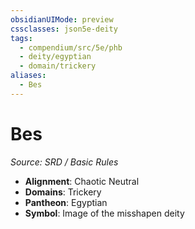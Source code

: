 ```yaml
---
obsidianUIMode: preview
cssclasses: json5e-deity
tags:
  - compendium/src/5e/phb
  - deity/egyptian
  - domain/trickery
aliases:
  - Bes
---
```

# Bes
*Source: SRD / Basic Rules* 

- **Alignment**: Chaotic Neutral
- **Domains**: Trickery
- **Pantheon**: Egyptian
- **Symbol**: Image of the misshapen deity